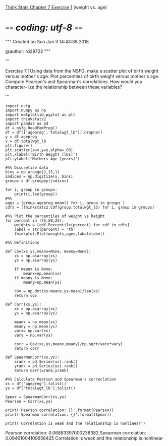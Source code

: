 [Think Stats Chapter 7 Exercise 1](http://greenteapress.com/thinkstats2/html/thinkstats2008.html#toc70) (weight vs. age)

# -*- coding: utf-8 -*-
"""
Created on Sun Jun  3 14:43:39 2018

@author: rd29722
"""

'''


Exercise 7.1 Using data from the NSFG, make a scatter plot of birth weight
versus mother's age. Plot percentiles of birth weight versus mother's age.
Compute Pearson's and Spearman's correlations. How would you character-
ize the relationship between these variables?

'''

```
import nsfg
import numpy as np
import matplotlib.pyplot as plt
import thinkstats2
import pandas as pd
df = nsfg.ReadFemPreg() 
df = df[['agepreg','totalwgt_lb']].dropna()
y = df.agepreg
x = df.totalwgt_lb
plt.figure()
plt.scatter(x=x,y=y,alpha=.03)
plt.xlabel('Birth Weight [lbs]')
plt.ylabel('Mothers Age [years]')

#%% Discretize data
bins = np.arange(2,15,1)
indices = np.digitize(x, bins)
groups = df.groupby(indices)

for i, group in groups:
    print(i,len(group))
#%%
ages = [group.agepreg.mean() for i, group in groups ]
cdfs = [thinkstats2.Cdf(group.totalwgt_lb) for i, group in groups]

#%% Plot the percentiles of weight vs height
for percent in [75,50,25]:
    weights = [cdf.Percentile(percent) for cdf in cdfs]
    label = str(percent) + 'th' 
    thinkplot.Plot(weights,ages,label=label)

#%% Definitions

def Cov(xs,ys,meanx=None, meany=None):
    xs = np.asarray(xs)
    ys = np.asarray(ys)
    
    if meanx is None:
        meanx=np.mean(xs)
    if meany is None:
        meany=np.mean(ys)
    
    cov = np.dot(xs-meanx,ys-mean)/len(xs)
    return cov

def Corr(xs,ys):
    xs = np.asarray(xs)
    ys = np.asarray(ys)
    
    meanx = np.mean(xs)
    meany = np.mean(ys)
    varx= np.var(xs)
    vary = np.var(ys)
    
    corr = Cov(xs,ys,meanx,meany)/np.sqrt(varx*vary)
    return corr

def SpearmanCorr(xs,ys):
    xrank = pd.Series(xs).rank()
    yrank = pd.Series(ys).rank()
    return Corr(xrank,yrank)

#%% Calculate Pearson and Spearman's correclation
xs = df['agepreg'].tolist()
ys = df['totalwgt_lb'].tolist()

Spear = SpearmanCorr(xs,ys)
Pearson = Corr(xs,ys)

print('Pearson correlation: {}'.format(Pearson))
print('Spearman correlation: {}'.format(Spear))

print('Correlation is weak and the relationship is nonlinear')

```
Pearson correlation: 0.06883397000238382
Spearman correlation: 0.09461004109658425
Correlation is weak and the relationship is nonlinear
